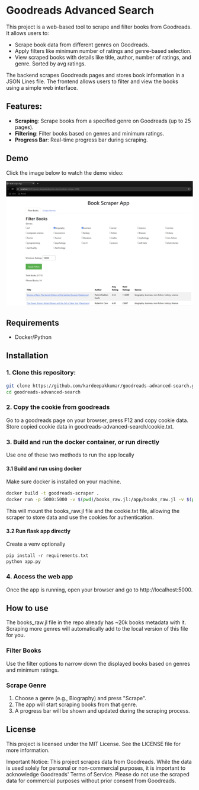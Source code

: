 # Goodreads Advanced Search
This project is a web-based tool to scrape and filter books from Goodreads. It allows users to:
- Scrape book data from different genres on Goodreads.
- Apply filters like minimum number of ratings and genre-based selection.
- View scraped books with details like title, author, number of ratings, and genre. Sorted by avg ratings.
  
The backend scrapes Goodreads pages and stores book information in a JSON Lines file. The frontend allows users to filter and view the books using a simple web interface.

## Features:
- **Scraping**: Scrape books from a specified genre on Goodreads (up to 25 pages).
- **Filtering**: Filter books based on genres and minimum ratings.
- **Progress Bar**: Real-time progress bar during scraping.
  
## Demo

Click the image below to watch the demo video:

[![Demo of Goodreads Advanced Search](demo.png)](demo.mp4)

## Requirements

- Docker/Python

## Installation

### 1. Clone this repository:

```bash
git clone https://github.com/kardeepakkumar/goodreads-advanced-search.git
cd goodreads-advanced-search
```

### 2. Copy the cookie from goodreads
Go to a goodreads page on your browser, press F12 and copy cookie data.
Store copied cookie data in goodreads-advanced-search/cookie.txt.

### 3. Build and run the docker container, or run directly

Use one of these two methods to run the app locally
#### 3.1 Build and run using docker
Make sure docker is installed on your machine.
```bash
docker build -t goodreads-scraper .
docker run -p 5000:5000 -v $(pwd)/books_raw.jl:/app/books_raw.jl -v $(pwd)/cookie.txt:/app/cookie.txt goodreads-scraper
```
This will mount the books_raw.jl file and the cookie.txt file, allowing the scraper to store data and use the cookies for authentication.

#### 3.2 Run flask app directly

Create a venv optionally
```
pip install -r requirements.txt
python app.py
```

### 4. Access the web app
Once the app is running, open your browser and go to http://localhost:5000.

## How to use

The books_raw.jl file in the repo already has ~20k books metadata with it. Scraping more genres will automatically add to the local version of this file for you.

### Filter Books
Use the filter options to narrow down the displayed books based on genres and minimum ratings.

### Scrape Genre
1. Choose a genre (e.g., Biography) and press "Scrape".
1. The app will start scraping books from that genre.
1. A progress bar will be shown and updated during the scraping process.

## License
This project is licensed under the MIT License. See the LICENSE file for more information.

Important Notice: This project scrapes data from Goodreads. While the data is used solely for personal or non-commercial purposes, it is important to acknowledge Goodreads' Terms of Service. Please do not use the scraped data for commercial purposes without prior consent from Goodreads.